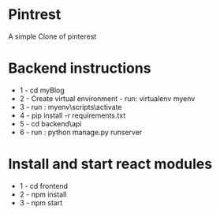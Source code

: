 # Pintrest
A simple Clone of pinterest

# Backend instructions
* 1 - cd myBlog
* 2 - Create virtual environment - run: virtualenv myenv
* 3 - run : myenv\scripts\activate
* 4 - pip install -r requirements.txt
* 5 - cd backend\api
* 6 - run : python manage.py runserver

# Install and start react modules
* 1 - cd frontend
* 2 - npm install
* 3 - npm start





